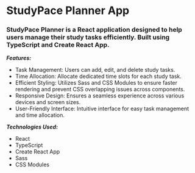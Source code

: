 <h1>StudyPace Planner App</h1>

<h3>StudyPace Planner is a React application designed to help users manage their study tasks efficiently. <be> Built using TypeScript and Create React App.</h3>

<em><b>Features:</b></em>
- Task Management: Users can add, edit, and delete study tasks.
- Time Allocation: Allocate dedicated time slots for each study task.
- Efficient Styling: Utilizes Sass and CSS Modules to ensure faster rendering and prevent CSS overlapping issues across components.
- Responsive Design: Ensures a seamless experience across various devices and screen sizes.
- User-Friendly Interface: Intuitive interface for easy task management and time allocation.

<em><b>Technologies Used:</b></em>
- React
- TypeScript
- Create React App
- Sass
- CSS Modules

